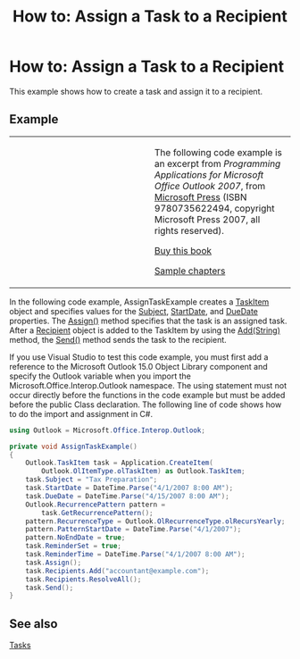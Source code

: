 ﻿---
title: 'How to: Assign a Task to a Recipient'
TOCTitle: 'How to: Assign a Task to a Recipient'
ms:assetid: c6be97a7-de3f-43e5-9111-534d0f04e986
ms:mtpsurl: https://msdn.microsoft.com/en-us/library/Ff184639(v=office.15)
ms:contentKeyID: 55119929
ms.date: 07/24/2014
mtps_version: v=office.15
dev_langs:
- csharp
---

# How to: Assign a Task to a Recipient

This example shows how to create a task and assign it to a recipient.

## Example

<table>
<colgroup>
<col style="width: 50%" />
<col style="width: 50%" />
</colgroup>
<tbody>
<tr class="odd">
<td><p></p></td>
<td><p>The following code example is an excerpt from <em>Programming Applications for Microsoft Office Outlook 2007</em>, from <a href="http://www.microsoft.com/learning/books/default.mspx">Microsoft Press</a> (ISBN 9780735622494, copyright Microsoft Press 2007, all rights reserved).</p>
<p><a href="http://www.amazon.com/gp/product/0735622493?ie=utf8%26tag=msmsdn-20%26linkcode=as2%26camp=1789%26creative=9325%26creativeasin=0735622493">Buy this book</a></p>
<p><a href="https://msdn.microsoft.com/en-us/library/cc513844(v=office.15)">Sample chapters</a></p></td>
</tr>
</tbody>
</table>


In the following code example, AssignTaskExample creates a [TaskItem](https://msdn.microsoft.com/en-us/library/bb624227\(v=office.15\)) object and specifies values for the [Subject](https://msdn.microsoft.com/en-us/library/bb624148\(v=office.15\)), [StartDate](https://msdn.microsoft.com/en-us/library/bb643988\(v=office.15\)), and [DueDate](https://msdn.microsoft.com/en-us/library/bb612307\(v=office.15\)) properties. The [Assign()](https://msdn.microsoft.com/en-us/library/bb644565\(v=office.15\)) method specifies that the task is an assigned task. After a [Recipient](https://msdn.microsoft.com/en-us/library/bb624370\(v=office.15\)) object is added to the TaskItem by using the [Add(String)](https://msdn.microsoft.com/en-us/library/bb612668\(v=office.15\)) method, the [Send()](https://msdn.microsoft.com/en-us/library/bb646608\(v=office.15\)) method sends the task to the recipient.

If you use Visual Studio to test this code example, you must first add a reference to the Microsoft Outlook 15.0 Object Library component and specify the Outlook variable when you import the Microsoft.Office.Interop.Outlook namespace. The using statement must not occur directly before the functions in the code example but must be added before the public Class declaration. The following line of code shows how to do the import and assignment in C\#.

``` csharp
using Outlook = Microsoft.Office.Interop.Outlook;
```

``` csharp
private void AssignTaskExample()
{
    Outlook.TaskItem task = Application.CreateItem(
        Outlook.OlItemType.olTaskItem) as Outlook.TaskItem;
    task.Subject = "Tax Preparation";
    task.StartDate = DateTime.Parse("4/1/2007 8:00 AM");
    task.DueDate = DateTime.Parse("4/15/2007 8:00 AM");
    Outlook.RecurrencePattern pattern =
        task.GetRecurrencePattern();
    pattern.RecurrenceType = Outlook.OlRecurrenceType.olRecursYearly;
    pattern.PatternStartDate = DateTime.Parse("4/1/2007");
    pattern.NoEndDate = true;
    task.ReminderSet = true;
    task.ReminderTime = DateTime.Parse("4/1/2007 8:00 AM");
    task.Assign();
    task.Recipients.Add("accountant@example.com");
    task.Recipients.ResolveAll();
    task.Send();
}
```

## See also



[Tasks](tasks.md)

